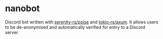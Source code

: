 # nanobot

Discord bot written with [serenity-rs/poise](https://github.com/serenity-rs/poise) and [tokio-rs/axum](https://github.com/tokio-rs/axum). It allows users to be de-anonymised and automatically verified for entry to a Discord server.
